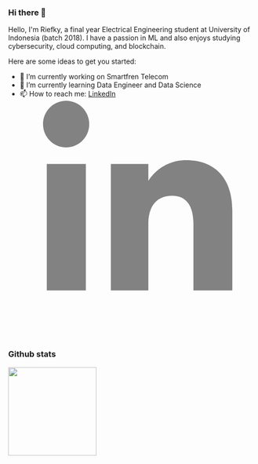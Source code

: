 ### Hi there 👋

Hello, I'm Riefky, a final year Electrical Engineering student at University of Indonesia (batch 2018). I have a passion in ML and also enjoys studying cybersecurity, cloud computing, and blockchain.

Here are some ideas to get you started:

- 🔭 I’m currently working on Smartfren Telecom
- 🌱 I’m currently learning Data Engineer and Data Science
- 📫 How to reach me: [LinkedIn](https://www.linkedin.com/in/riefkyarifibrahim/)
   <span class="icon  icon--linkedin">
      <svg viewBox="0 50 512 512" >
        <path fill="#828282" d="M150.65,100.682c0,27.992-22.508,50.683-50.273,50.683c-27.765,0-50.273-22.691-50.273-50.683
        C50.104,72.691,72.612,50,100.377,50C128.143,50,150.65,72.691,150.65,100.682z M143.294,187.333H58.277V462h85.017V187.333z
        M279.195,187.333h-81.541V462h81.541c0,0,0-101.877,0-144.181c0-38.624,17.779-61.615,51.807-61.615
        c31.268,0,46.289,22.071,46.289,61.615c0,39.545,0,144.181,0,144.181h84.605c0,0,0-100.344,0-173.915
        s-41.689-109.131-99.934-109.131s-82.768,45.369-82.768,45.369V187.333z"/>
      </svg>
    </span>

### Github stats
<p align="left">
<a href="https://github.com/riefkyarif">
  <img height="180em" src="https://github-readme-stats-eight-theta.vercel.app/api/top-langs/?username=riefkyarif&layout=compact&langs_count=8&theme=algolia"/>
</a>
</p>
